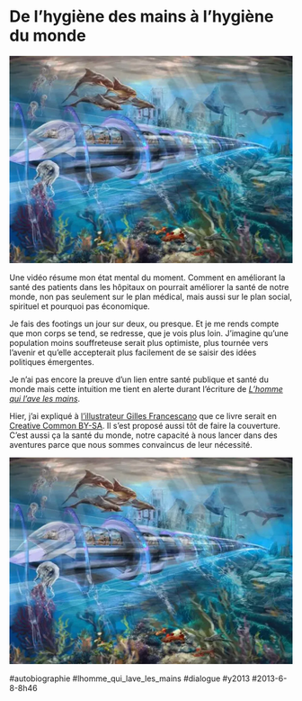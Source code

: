 # De l’hygiène des mains à l’hygiène du monde

![](_i/l1.webp)

Une vidéo résume mon état mental du moment. Comment en améliorant la santé des patients dans les hôpitaux on pourrait améliorer la santé de notre monde, non pas seulement sur le plan médical, mais aussi sur le plan social, spirituel et pourquoi pas économique.

Je fais des footings un jour sur deux, ou presque. Et je me rends compte que mon corps se tend, se redresse, que je vois plus loin. J’imagine qu’une population moins souffreteuse serait plus optimiste, plus tournée vers l’avenir et qu’elle accepterait plus facilement de se saisir des idées politiques émergentes.

Je n’ai pas encore la preuve d’un lien entre santé publique et santé du monde mais cette intuition me tient en alerte durant l’écriture de [*L’homme qui l’ave les mains*](#lhomme-qui-lave-les-mains).

Hier, j’ai expliqué à [l’illustrateur Gilles Francescano](http://www.imaginales.fr/gilles-francescano/) que ce livre serait en [Creative Common BY-SA](../5/creative-commons-by-sa.md). Il s’est proposé aussi tôt de faire la couverture. C’est aussi ça la santé du monde, notre capacité à nous lancer dans des aventures parce que nous sommes convaincus de leur nécessité.

[![Gilles Francescano, Chronique des Ombres 5](_i/l1.webp)](http://www.myspace.com/gfrancescano/photos/9938758)



#autobiographie #lhomme_qui_lave_les_mains #dialogue #y2013 #2013-6-8-8h46
